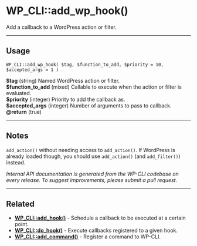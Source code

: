 # WP_CLI::add_wp_hook()

Add a callback to a WordPress action or filter.

***

## Usage

    WP_CLI::add_wp_hook( $tag, $function_to_add, $priority = 10, $accepted_args = 1 )

<div>
<strong>$tag</strong> (string) Named WordPress action or filter.<br />
<strong>$function_to_add</strong> (mixed) Callable to execute when the action or filter is evaluated.<br />
<strong>$priority</strong> (integer) Priority to add the callback as.<br />
<strong>$accepted_args</strong> (integer) Number of arguments to pass to callback.<br />
<strong>@return</strong> (true) <br />
</div>


***

## Notes

`add_action()` without needing access to `add_action()`. If WordPress is
already loaded though, you should use `add_action()` (and `add_filter()`)
instead.


*Internal API documentation is generated from the WP-CLI codebase on every release. To suggest improvements, please submit a pull request.*


***

## Related

<ul>



<li><strong><a href="https://make.wordpress.org/cli/handbook/internal-api/wp-cli-add-hook/">WP_CLI::add_hook()</a></strong> - Schedule a callback to be executed at a certain point.</li>


<li><strong><a href="https://make.wordpress.org/cli/handbook/internal-api/wp-cli-do-hook/">WP_CLI::do_hook()</a></strong> - Execute callbacks registered to a given hook.</li>


<li><strong><a href="https://make.wordpress.org/cli/handbook/internal-api/wp-cli-add-command/">WP_CLI::add_command()</a></strong> - Register a command to WP-CLI.</li>



</ul>


